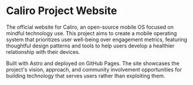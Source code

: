 # Caliro Project Website

The official website for Caliro, an open-source mobile OS focused on mindful technology use. This project aims to create a mobile operating system that prioritizes user well-being over engagement metrics, featuring thoughtful design patterns and tools to help users develop a healthier relationship with their devices.

Built with Astro and deployed on GitHub Pages. The site showcases the project's vision, approach, and community involvement opportunities for building technology that serves users rather than exploiting them.
